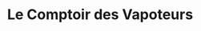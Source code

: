 ---
title: "Le Comptoir des Vapoteurs"
url: /joue-les-tours/le-comptoir-des-vapoteurs/
shop: e-cigarette
---